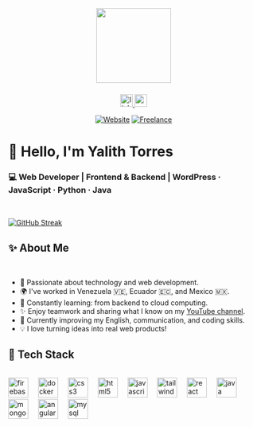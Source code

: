 <div align="center">
  <img height="150" src="https://media.giphy.com/media/M9gbBd9nbDrOTu1Mqx/giphy.gif"  />
</div>

###

<div align="center">
  <a href="https://www.linkedin.com/in/yalith-torres/" target="_blank">
    <img src="https://img.shields.io/static/v1?message=LinkedIn&logo=linkedin&label=&color=0077B5&logoColor=white&labelColor=&style=for-the-badge" height="25" alt="linkedin logo"  />
  </a>
  <a href="mailto:yalithdev@gmail.com" target="_blank">
    <img src="https://img.shields.io/static/v1?message=Gmail&logo=gmail&label=&color=D14836&logoColor=white&labelColor=&style=for-the-badge" height="25" alt="gmail logo"  />
  </a>
  
  [![Website](https://img.shields.io/badge/Website-Yalith%20Torres-white?style=for-the-badge&logo=googlechrome&logoColor=white&labelColor=101010)](https://portfoliov2-app.vercel.app)
  [![Freelance](https://img.shields.io/badge/Fiverr-Yalith%20Torres-purple?style=for-the-badge&logo=googlechrome&logoColor=white&labelColor=green)](https://www.fiverr.com/s/xXQxVBq)

</div>

# 👋 Hello, I'm Yalith Torres
### 💻 Web Developer | Frontend & Backend | WordPress · JavaScript · Python · Java

<br>

[![GitHub Streak](https://streak-stats.demolab.com?user=YTorresL&theme=radical&hide_border=true)](https://git.io/streak-stats)

## ✨ About Me

<br>

- 🚀 Passionate about technology and web development.
- 🌍 I've worked in Venezuela 🇻🇪, Ecuador 🇪🇨, and Mexico 🇲🇽.
- 🧠 Constantly learning: from backend to cloud computing.
- ✨ Enjoy teamwork and sharing what I know on my [YouTube channel](https://youtube.com/tu-canal).
- 🌱 Currently improving my English, communication, and coding skills.
- 💡 I love turning ideas into real web products!

## 🧰 Tech Stack

<br>

<div align="left">
  <img src="https://cdn.jsdelivr.net/gh/devicons/devicon/icons/firebase/firebase-plain-wordmark.svg" height="40" alt="firebase logo"  />
  <img width="12" />
  <img src="https://cdn.jsdelivr.net/gh/devicons/devicon/icons/docker/docker-plain-wordmark.svg" height="40" alt="docker logo"  />
  <img width="12" />
  <img src="https://cdn.jsdelivr.net/gh/devicons/devicon/icons/css3/css3-original.svg" height="40" alt="css3 logo"  />
  <img width="12" />
  <img src="https://cdn.jsdelivr.net/gh/devicons/devicon/icons/html5/html5-original.svg" height="40" alt="html5 logo"  />
  <img width="12" />
  <img src="https://cdn.jsdelivr.net/gh/devicons/devicon/icons/javascript/javascript-original.svg" height="40" alt="javascript logo"  />
  <img width="12" />
  <img src="https://cdn.jsdelivr.net/gh/devicons/devicon/icons/tailwindcss/tailwindcss-original-wordmark.svg" height="40" alt="tailwindcss logo"  />
  <img width="12" />
  <img src="https://cdn.jsdelivr.net/gh/devicons/devicon/icons/react/react-original.svg" height="40" alt="react logo"  />
  <img width="12" />
  <img src="https://cdn.jsdelivr.net/gh/devicons/devicon/icons/java/java-original.svg" height="40" alt="java logo"  />
  <img width="12" />
  <img src="https://cdn.jsdelivr.net/gh/devicons/devicon/icons/mongodb/mongodb-original.svg" height="40" alt="mongodb logo"  />
  <img width="12" />
  <img src="https://cdn.jsdelivr.net/gh/devicons/devicon/icons/angularjs/angularjs-original.svg" height="40" alt="angularjs logo"  />
  <img width="12" />
  <img src="https://cdn.jsdelivr.net/gh/devicons/devicon/icons/mysql/mysql-original.svg" height="40" alt="mysql logo"  />
</div>


